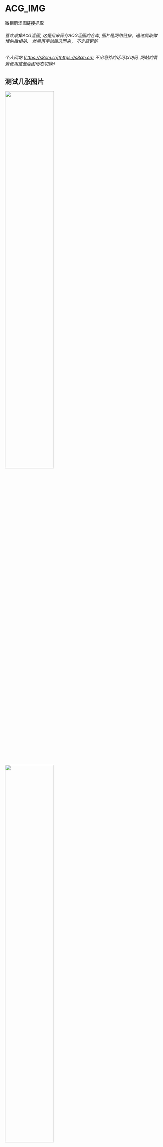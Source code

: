 # ACG_IMG
微相册涩图链接抓取

###### 喜欢收集ACG涩图, 这是用来保存ACG涩图的仓库, 图片是网络链接，通过爬取微博的微相册， 然后再手动筛选而来， 不定期更新
###### 个人网站 [https://s8cm.cn](https://s8cm.cn) 不出意外的话可以访问, 网站的背景使用这些涩图动态切换:)
## 测试几张图片
<!--
![1](http://wx1.sinaimg.cn/large/586f5255gy1g0woqz9wxdj20u016fh81.jpg)
![2](http://wx2.sinaimg.cn/large/586f5255gy1g0wvn9lgt6j21c00u0qi9.jpg)
![3](http://wx1.sinaimg.cn/large/586f5255gy1g0wop61vdlj20ij0rse0z.jpg)
-->

<img src="http://wx1.sinaimg.cn/large/586f5255gy1g0woqz9wxdj20u016fh81.jpg" width="56%"/>
<img src="http://wx2.sinaimg.cn/large/586f5255gy1g0wvn9lgt6j21c00u0qi9.jpg" width="56%"/>
<img src="http://wx2.sinaimg.cn/large/586f5255gy1g0wou68b9oj20jq0rskb7.jpg" width="56%"/>
<img src="http://wx2.sinaimg.cn/large/586f5255gy1g0vnrbkq4vj20u01bqnpe.jpg" width="56%"/>
<img src="http://wx3.sinaimg.cn/large/586f5255gy1g0vd70i9bsj20lw0w8gyg.jpg" width="56%"/>

![http://wx3.sinaimg.cn/large/586f5255gy1g0vd70i9bsj20lw0w8gyg.jpg](http://wx3.sinaimg.cn/large/586f5255gy1g0vd70i9bsj20lw0w8gyg.jpg)


## 就酱紫叭

